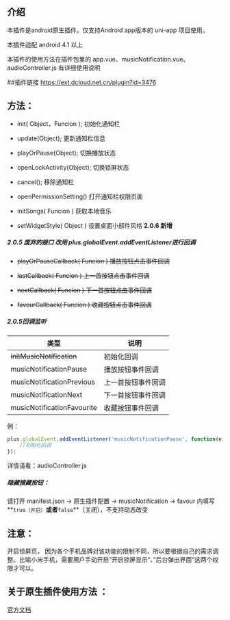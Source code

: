 ## 介绍

本插件是android原生插件，仅支持Android app版本的 uni-app 项目使用。

本插件适配 android 4.1 以上

本插件的使用方法在插件包里的 app.vue、musicNotification.vue、audioController.js 有详细使用说明

##插件链接
https://ext.dcloud.net.cn/plugin?id=3476

## 方法：

- init( Object，Funcion ); 初始化通知栏 

- update(Object); 更新通知栏信息

- playOrPause(Object); 切换播放状态

- openLockActivity(Object); 切换锁屏状态

- cancel(); 移除通知栏

- openPermissionSetting()  打开通知栏权限页面

- initSongs( Funcion ) 获取本地音乐

- setWidgetStyle( Object ) 设置桌面小部件风格 **2.0.6 新增**

  

##### 2.0.5 废弃的接口 改用 plus.globalEvent.addEventListener进行回调

- ~~playOrPauseCallback( Funcion ) 播放按钮点击事件回调~~

- ~~lastCallback( Funcion ) 上一首按钮点击事件回调~~

- ~~nextCallback( Funcion ) 下一首按钮点击事件回调~~

- ~~favourCallback( Funcion ) 收藏按钮点击事件回调~~

##### 2.0.5回调监听

| 类型                       | 说明               |
| -------------------------- | ------------------ |
| ~~initMusicNotification~~  | 初始化回调         |
| musicNotificationPause     | 播放按钮事件回调   |
| musicNotificationPrevious  | 上一首按钮事件回调 |
| musicNotificationNext      | 下一首按钮事件回调 |
| musicNotificationFavourite | 收藏按钮事件回调   |

  例：

  ```javascript
  plus.globalEvent.addEventListener('musicNotificationPause', function(e) {
      //初始化回调
  });
  ```

  详情请看：audioController.js

##### 隐藏搜藏按钮：

  请打开 manifest.json -> 原生插件配置 -> musicNotification -> favour 内填写**`true（开启）`**或者**`false`**（关闭），不支持动态改变

## 注意：

开启锁屏页， 因为各个手机品牌对该功能的限制不同，所以要根据自己的需求调整。比喻小米手机，需要用户手动开启”开启锁屏显示“、”后台弹出界面“这两个权限才可以。

## 关于原生插件使用方法 ：

[官方文档](https://uniapp.dcloud.io/api/extend/native-plugin)
